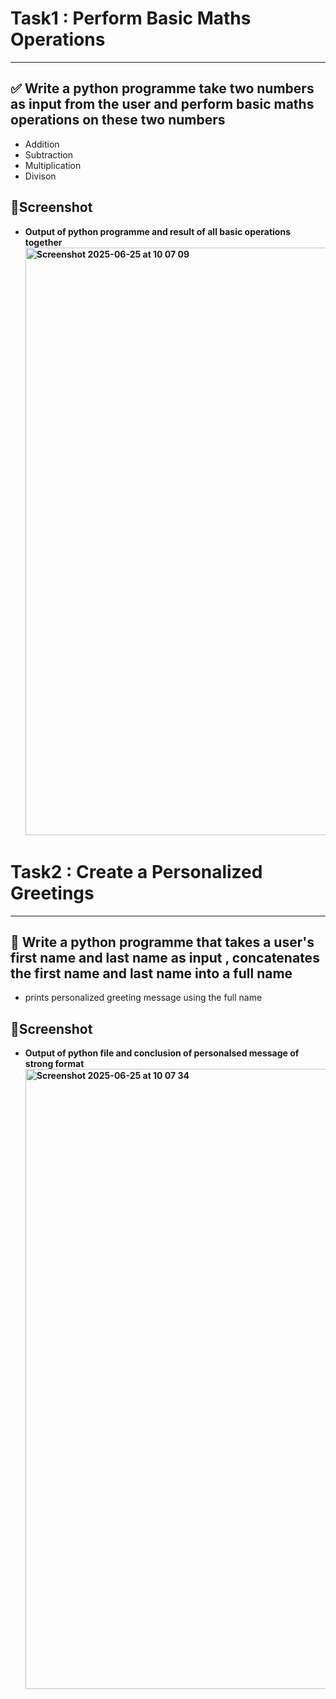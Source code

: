 # Task1 : Perform Basic Maths Operations
---
## **✅ Write a python programme take two numbers as input from the user and perform basic maths operations on these two numbers**
- Addition
- Subtraction
- Multiplication
- Divison

## **🌠Screenshot** 
- **Output of python programme and result of all basic operations together**
**<img width="940" alt="Screenshot 2025-06-25 at 10 07 09" src="https://github.com/user-attachments/assets/723cd9d4-6ac0-4992-9236-7b180c8950ac" />**

# Task2 : Create a Personalized Greetings
---
## **🎯 Write a python programme that takes a user's first name and last name as input , concatenates the first name and last name into a full name**
- prints personalized greeting message using the full name

## **💾Screenshot**
- **Output of python file and conclusion of personalsed message of strong format**
**<img width="992" alt="Screenshot 2025-06-25 at 10 07 34" src="https://github.com/user-attachments/assets/b97c272b-ab45-4e84-a036-d70ea2b31f54" />**



  
